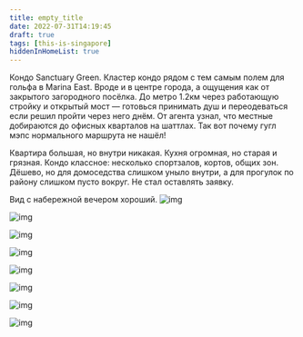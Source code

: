 ```yaml
---
title: empty_title
date: 2022-07-31T14:19:45
draft: true
tags: [this-is-singapore]
hiddenInHomeList: true
---
```



Кондо Sanctuary Green. Кластер кондо рядом с тем самым полем для гольфа в Marina East. Вроде и в центре города, а ощущения как от закрытого загородного посёлка. До метро 1.2км через работающую стройку и открытый мост — готовься принимать душ и переодеваться если решил пройти через него днём. От агента узнал, что местные добираются до офисных кварталов на шаттлах. Так вот почему гугл мэпс нормального маршрута не нашёл!

Квартира большая, но внутри никакая. Кухня огромная, но старая и грязная. Кондо классное: несколько спортзалов, кортов, общих зон. Дёшево, но для домоседства слишком уныло внутри, а для прогулок по району слишком пусто вокруг. Не стал оставлять заявку.

Вид с набережной вечером хороший.
![img](/images/this-is-singapore/photos/photo_46@31-07-2022_14-19-45.jpg#center)

![img](/images/this-is-singapore/photos/photo_47@31-07-2022_14-19-45.jpg#center)

![img](/images/this-is-singapore/photos/photo_48@31-07-2022_14-19-45.jpg#center)

![img](/images/this-is-singapore/photos/photo_49@31-07-2022_14-19-45.jpg#center)

![img](/images/this-is-singapore/photos/photo_50@31-07-2022_14-19-45.jpg#center)

![img](/images/this-is-singapore/photos/photo_52@31-07-2022_14-19-45.jpg#center)

![img](/images/this-is-singapore/photos/photo_51@31-07-2022_14-19-45.jpg#center)

![img](/images/this-is-singapore/photos/photo_53@31-07-2022_14-19-45.jpg#center)
